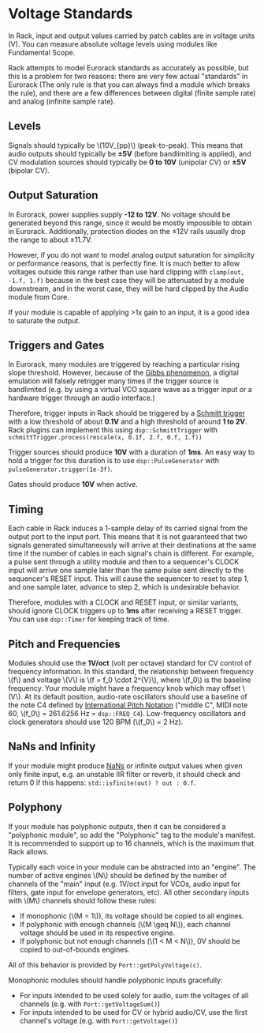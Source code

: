 # Voltage Standards

In Rack, input and output values carried by patch cables are in voltage units (V).
You can measure absolute voltage levels using modules like Fundamental Scope.

Rack attempts to model Eurorack standards as accurately as possible, but this is a problem for two reasons: there are very few actual "standards" in Eurorack (The only rule is that you can always find a module which breaks the rule), and there are a few differences between digital (finite sample rate) and analog (infinite sample rate).

## Levels

Signals should typically be \\(10V_{pp}\\) (peak-to-peak).
This means that audio outputs should typically be **±5V** (before bandlimiting is applied), and CV modulation sources should typically be **0 to 10V** (unipolar CV) or **±5V** (bipolar CV).

## Output Saturation

In Eurorack, power supplies supply **-12 to 12V**.
No voltage should be generated beyond this range, since it would be mostly impossible to obtain in Eurorack.
Additionally, protection diodes on the ±12V rails usually drop the range to about ±11.7V.

However, if you do not want to model analog output saturation for simplicity or performance reasons, that is perfectly fine.
It is much better to allow voltages outside this range rather than use hard clipping with `clamp(out, -1.f, 1.f)` because in the best case they will be attenuated by a module downstream, and in the worst case, they will be hard clipped by the Audio module from Core.

If your module is capable of applying >1x gain to an input, it is a good idea to saturate the output.

## Triggers and Gates

In Eurorack, many modules are triggered by reaching a particular rising slope threshold.
However, because of the [Gibbs phenomenon](https://en.wikipedia.org/wiki/Gibbs_phenomenon), a digital emulation will falsely retrigger many times if the trigger source is bandlimited (e.g. by using a virtual VCO square wave as a trigger input or a hardware trigger through an audio interface.)

Therefore, trigger inputs in Rack should be triggered by a [Schmitt trigger](https://en.wikipedia.org/wiki/Schmitt_trigger) with a low threshold of about **0.1V** and a high threshold of around **1 to 2V**.
Rack plugins can implement this using `dsp::SchmittTrigger` with `schmittTrigger.process(rescale(x, 0.1f, 2.f, 0.f, 1.f))`

Trigger sources should produce **10V** with a duration of **1ms**.
An easy way to hold a trigger for this duration is to use `dsp::PulseGenerator` with `pulseGenerator.trigger(1e-3f)`.

Gates should produce **10V** when active.

## Timing

Each cable in Rack induces a 1-sample delay of its carried signal from the output port to the input port.
This means that it is not guaranteed that two signals generated simultaneously will arrive at their destinations at the same time if the number of cables in each signal's chain is different.
For example, a pulse sent through a utility module and then to a sequencer's CLOCK input will arrive one sample later than the same pulse sent directly to the sequencer's RESET input.
This will cause the sequencer to reset to step 1, and one sample later, advance to step 2, which is undesirable behavior.

Therefore, modules with a CLOCK and RESET input, or similar variants, should ignore CLOCK triggers up to **1ms** after receiving a RESET trigger.
You can use `dsp::Timer` for keeping track of time.

## Pitch and Frequencies

Modules should use the **1V/oct** (volt per octave) standard for CV control of frequency information.
In this standard, the relationship between frequency \\(f\\) and voltage \\(V\\) is \\(f = f_0 \cdot 2^{V}\\), where \\(f_0\\) is the baseline frequency.
Your module might have a frequency knob which may offset \\(V\\).
At its default position, audio-rate oscillators should use a baseline of the note C4 defined by [International Pitch Notation](https://en.wikipedia.org/wiki/Scientific_pitch_notation) ("middle C", MIDI note 60, \\(f_0\\) = 261.6256 Hz = `dsp::FREQ_C4`).
Low-frequency oscillators and clock generators should use 120 BPM (\\(f_0\\) = 2 Hz).

## NaNs and Infinity

If your module might produce [NaNs](https://en.wikipedia.org/wiki/NaN) or infinite output values when given only finite input, e.g. an unstable IIR filter or reverb, it should check and return 0 if this happens: `std::isfinite(out) ? out : 0.f`.

## Polyphony

If your module has polyphonic outputs, then it can be considered a "polyphonic module", so add the "Polyphonic" tag to the module's manifest.
It is recommended to support up to 16 channels, which is the maximum that Rack allows.

Typically each voice in your module can be abstracted into an "engine".
The number of active engines \\(N\\) should be defined by the number of channels of the "main" input (e.g. 1V/oct input for VCOs, audio input for filters, gate input for envelope generators, etc).
All other secondary inputs with \\(M\\) channels should follow these rules:
- If monophonic (\\(M = 1\\)), its voltage should be copied to all engines.
- If polyphonic with enough channels (\\(M \geq N\\)), each channel voltage should be used in its respective engine.
- If polyphonic but not enough channels (\\(1 < M < N\\)), 0V should be copied to out-of-bounds engines.

All of this behavior is provided by `Port::getPolyVoltage(c)`.

Monophonic modules should handle polyphonic inputs gracefully:
- For inputs intended to be used solely for audio, sum the voltages of all channels (e.g. with `Port::getVoltageSum()`)
- For inputs intended to be used for CV or hybrid audio/CV, use the first channel's voltage (e.g. with `Port::getVoltage()`)

